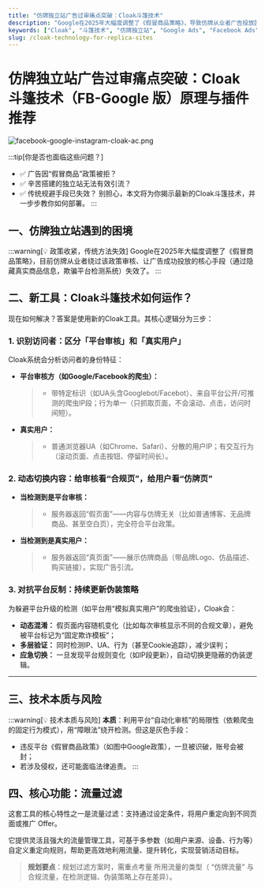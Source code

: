 ```yaml
---
title: "仿牌独立站广告过审痛点突破：Cloak斗篷技术"
description: "Google在2025年大幅度调整了《假冒商品策略》，导致仿牌从业者广告投放困难。本文将深入探讨Cloak斗篷技术的原理，以及如何利用它突破平台审核。"
keywords: ["Cloak", "斗篷技术", "仿牌独立站", "Google Ads", "Facebook Ads", "广告过审"]
slug: /cloak-technology-for-replica-sites
---
```


# 仿牌独立站广告过审痛点突破：Cloak 斗篷技术（FB-Google 版）原理与插件推荐

![facebook-google-instagram-cloak-ac.png](https://list.ucards.store/d/img/facebook-google-instagram-cloak-ac.webp)

:::tip[你是否也面临这些问题？]
- ✅ 广告因“假冒商品”政策被拒？
- ✅ 辛苦搭建的独立站无法有效引流？
- ✅ 传统规避手段已失效？
别担心，本文将为你揭示最新的Cloak斗篷技术，并一步步教你如何部署。
:::

## 一、仿牌独立站遇到的困境

:::warning[💡 政策收紧，传统方法失效]
Google在2025年大幅度调整了《假冒商品策略》，目前仿牌从业者绕过该政策审核、让广告成功投放的核心手段（通过隐藏真实商品信息，欺骗平台检测系统）失效了。
:::

## 二、新工具：Cloak斗篷技术如何运作？

现在如何解决？答案是使用新的Cloak工具。其核心逻辑分为三步：

### 1. 识别访问者：区分「平台审核」和「真实用户」

Cloak系统会分析访问者的身份特征：

- **平台审核方（如Google/Facebook的爬虫）：**
  > - 带特定标识（如UA头含Googlebot/Facebot）、来自平台公开/可推测的爬虫IP段；行为单一（只抓取页面，不会滚动、点击，访问时间短）。
- **真实用户：**
  > - 普通浏览器UA（如Chrome、Safari）、分散的用户IP；有交互行为（滚动页面、点击按钮、停留时间长）。

### 2. 动态切换内容：给审核看“合规页”，给用户看“仿牌页”

- **当检测到是平台审核：**
  > - 服务器返回“假页面”——内容与仿牌无关（比如普通博客、无品牌商品、甚至空白页），完全符合平台政策。
- **当检测到是真实用户：**
  > - 服务器返回“真页面”——展示仿牌商品（带品牌Logo、仿品描述、购买链接），实现广告引流。

### 3. 对抗平台反制：持续更新伪装策略

为躲避平台升级的检测（如平台用“模拟真实用户”的爬虫验证），Cloak会：

- **动态混淆：** 假页面内容随机变化（比如每次审核显示不同的合规文章），避免被平台标记为“固定欺诈模板”；
- **多层验证：** 同时检测IP、UA、行为（甚至Cookie追踪），减少误判；
- **应急切换：** 一旦发现平台规则变化（如IP段更新），自动切换更隐蔽的伪装逻辑。

---

## 三、技术本质与风险

:::warning[💡 技术本质与风险]
**本质**：利用平台“自动化审核”的局限性（依赖爬虫的固定行为模式），用“障眼法”绕开检测。但这是灰色手段：
- 违反平台《假冒商品政策》（如图中Google政策），一旦被识破，账号会被封；
- 若涉及侵权，还可能面临法律追责。
:::

## 四、核心功能：流量过滤

这套工具的核心特性之一是流量过滤：支持通过设定条件，将用户重定向到不同页面或推广 Offer。

它提供灵活且强大的流量管理工具，可基于多参数（如用户来源、设备、行为等） 自定义重定向规则，帮助更高效地利用流量、提升转化，实现营销活动目标。

> **规划要点**：规划过滤方案时，需重点考量 所用流量的类型（ “仿牌流量” 与合规流量，在检测逻辑、伪装策略上存在差异）。
